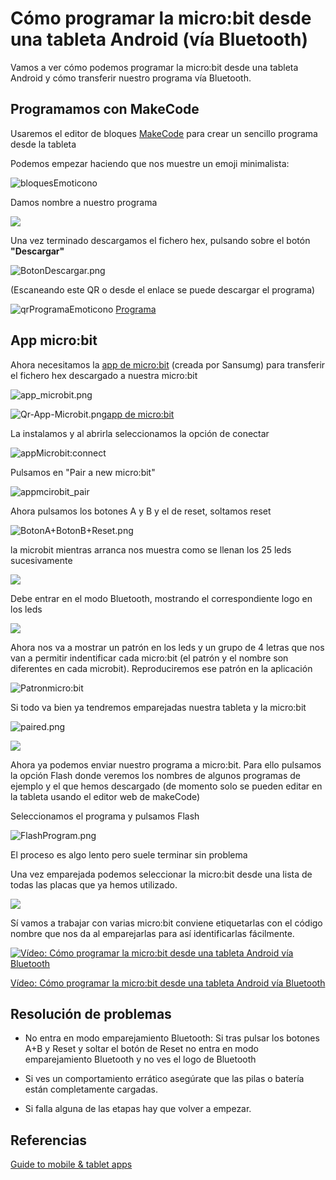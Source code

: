 # Cómo programar la micro:bit desde una tableta Android (vía Bluetooth)

Vamos a ver cómo podemos programar la micro:bit desde una tableta Android y cómo transferir nuestro programa vía Bluetooth.

## Programamos con MakeCode

Usaremos el editor de bloques [MakeCode](https://makecode.microbit.org/) para crear un sencillo programa desde la tableta

Podemos empezar haciendo que nos muestre un emoji minimalista:

![bloquesEmoticono](./images/bloquesEmoticono.png)

Damos nombre a nuestro programa

![](./images/NombrPrograma.png)



Una vez terminado descargamos el fichero hex, pulsando sobre el botón **"Descargar"**

![BotonDescargar.png](./images/BotonDescargar.png)

(Escaneando este QR o desde el enlace se puede descargar el programa)

![qrProgramaEmoticono](./images/qrProgramaEmoticono.gif) [Programa](https://makecode.microbit.org/_XYw5sE3po5vU)

## App micro:bit

Ahora necesitamos la [app de micro:bit](https://play.google.com/store/apps/details?id=com.samsung.microbit) (creada por Sansumg) para transferir el fichero hex descargado a nuestra micro:bit

![app_microbit.png](./images/app_microbit.png)

![Qr-App-Microbit.png](./images/Qr-App-Microbit.png)[app de micro:bit](https://play.google.com/store/apps/details?id=com.samsung.microbit) 

La instalamos y al abrirla seleccionamos la opción de conectar

![appMicrobit:connect](./images/appMicrobit:connect.png)

Pulsamos en "Pair a new micro:bit"

![appmcirobit_pair](./images/appmcirobit_pair.png)


Ahora pulsamos los botones A y B y el de reset, soltamos reset 

![BotonA+BotonB+Reset.png](./images/BotonA+BotonB+Reset.png)

la microbit mientras arranca nos muestra como se llenan los 25 leds sucesivamente 


![](./images/pairAllLedsOn.png)

Debe entrar en el modo Bluetooth, mostrando el correspondiente logo en los leds

![](./images/PairBluetoothSymbol.png)



Ahora nos va a mostrar un patrón en los leds y un grupo de 4 letras que nos van a permitir indentificar cada micro:bit (el patrón y el nombre son diferentes en cada microbit). Reproduciremos ese patrón en la aplicación

![Patronmicro:bit](./images/PairPairedLedCode.png)

Si todo va bien ya tendremos emparejadas nuestra tableta y la micro:bit

![paired.png](./images/paired.png)

![](./images/PairOkSymbol.png)


Ahora ya podemos enviar nuestro programa a micro:bit. Para ello pulsamos la opción Flash donde veremos los nombres de algunos programas de ejemplo y el que hemos descargado (de momento solo se pueden editar en la tableta usando el editor web de makeCode)

Seleccionamos el programa y pulsamos Flash

![FlashProgram.png](./images/FlashProgram.png)

El proceso es algo lento pero suele terminar sin problema

Una vez emparejada podemos seleccionar la micro:bit desde una lista de todas las placas que ya hemos utilizado. 

![](./images/PairMicrobitName.png)

Sí vamos a trabajar con varias micro:bit conviene etiquetarlas con el código nombre que nos da al emparejarlas para así identificarlas fácilmente.

[![Vídeo: Cómo programar la micro:bit desde una tableta Android vía Bluetooth](https://img.youtube.com/vi/HNYG-hVMT8c/0.jpg)](https://youtu.be/HNYG-hVMT8c)


[Vídeo: Cómo programar la micro:bit desde una tableta Android vía Bluetooth](https://youtu.be/HNYG-hVMT8c)

## Resolución de problemas

* No entra en modo emparejamiento Bluetooth: Si tras pulsar los botones A+B y Reset y soltar el botón de Reset no entra en modo emparejamiento Bluetooth y no ves el logo de Bluetooth

* Si ves un comportamiento errático asegúrate que las pilas o batería están completamente cargadas.

* Si falla alguna de las etapas hay que volver a empezar.

## Referencias

[Guide to mobile & tablet apps](https://microbit.org/get-started/user-guide/mobile/)

